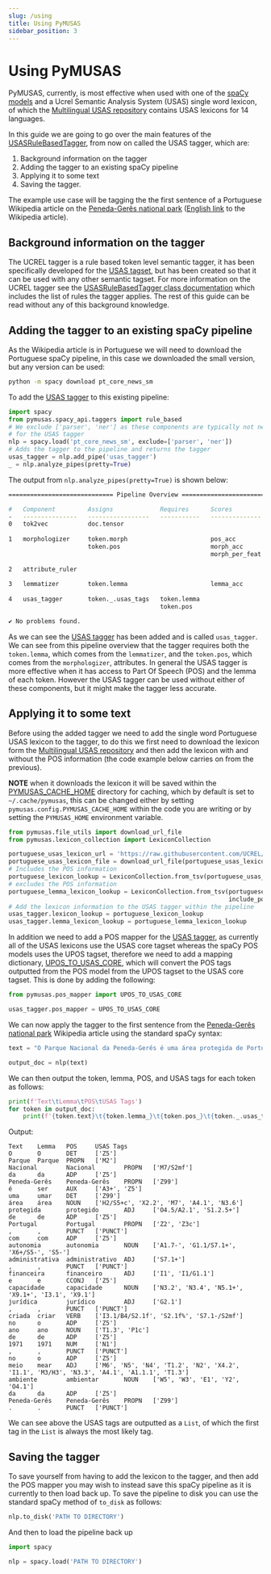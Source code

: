 ```yaml
---
slug: /using
title: Using PyMUSAS
sidebar_position: 3
---
```


# Using PyMUSAS

PyMUSAS, currently, is most effective when used with one of the [spaCy models](https://spacy.io/models) and a Ucrel Semantic Analysis System (USAS) single word lexicon, of which the [Multilingual USAS repository](https://github.com/UCREL/Multilingual-USAS) contains USAS lexicons for 14 languages. 

In this guide we are going to go over the main features of the [USASRuleBasedTagger](/api/spacy_api/taggers/rule_based), from now on called the USAS tagger, which are:

1. Background information on the tagger
2. Adding the tagger to an existing spaCy pipeline
3. Applying it to some text
4. Saving the tagger. 

The example use case will be tagging the the first sentence of a Portuguese Wikipedia article on the [Peneda-Gerês national park](https://pt.wikipedia.org/wiki/Parque_Nacional_da_Peneda-Ger%C3%AAs) ([English link](https://en.wikipedia.org/wiki/Peneda-Ger%C3%AAs_National_Park) to the Wikipedia article).

## Background information on the tagger

The UCREL tagger is a rule based token level semantic tagger, it has been specifically developed for the [USAS tagset](https://ucrel.lancs.ac.uk/usas/), but has been created so that it can be used with any other semantic tagset. For more information on the UCREL tagger see the [USASRuleBasedTagger class documentation](/api/spacy_api/taggers/rule_based#usasrulebasedtagger) which includes the list of rules the tagger applies. The rest of this guide can be read without any of this background knowledge.

## Adding the tagger to an existing spaCy pipeline

As the Wikipedia article is in Portuguese we will need to download the Portuguese spaCy pipeline, in this case we downloaded the small version, but any version can be used:

``` bash
python -m spacy download pt_core_news_sm
``` 

To add the [USAS tagger](/api/spacy_api/taggers/rule_based) to this existing pipeline:

``` python
import spacy
from pymusas.spacy_api.taggers import rule_based
# We exclude ['parser', 'ner'] as these components are typically not needed
# for the USAS tagger
nlp = spacy.load('pt_core_news_sm', exclude=['parser', 'ner'])
# Adds the tagger to the pipeline and returns the tagger 
usas_tagger = nlp.add_pipe('usas_tagger')
_ = nlp.analyze_pipes(pretty=True)
```

The output from `nlp.analyze_pipes(pretty=True)` is shown below:

``` bash
============================= Pipeline Overview =============================

#   Component         Assigns             Requires      Scores           Retokenizes
-   ---------------   -----------------   -----------   --------------   -----------
0   tok2vec           doc.tensor                                         False      
                                                                                    
1   morphologizer     token.morph                       pos_acc          False      
                      token.pos                         morph_acc                   
                                                        morph_per_feat              
                                                                                    
2   attribute_ruler                                                      False      
                                                                                    
3   lemmatizer        token.lemma                       lemma_acc        False      
                                                                                    
4   usas_tagger       token._.usas_tags   token.lemma                    False      
                                          token.pos                                 

✔ No problems found.
```

As we can see the [USAS tagger](/api/spacy_api/taggers/rule_based) has been added and is called `usas_tagger`. We can see from this pipeline overview that the tagger requires both the `token.lemma`, which comes from the `lemmatizer`, and the `token.pos`, which comes from the `morphologizer`, attributes. In general the USAS tagger is more effective when it has access to Part Of Speech (POS) and the lemma of each token. However the USAS tagger can be used without either of these components, but it might make the tagger less accurate.

## Applying it to some text

Before using the added tagger we need to add the single word Portuguese USAS lexicon to the tagger, to do this we first need to download the lexicon form the [Multilingual USAS repository](https://github.com/UCREL/Multilingual-USAS) and then add the lexicon with and without the POS information (the code example below carries on from the previous).

**NOTE** when it downloads the lexicon it will be saved within the [PYMUSAS_CACHE_HOME](/api/config) directory for caching, which by default is set to `~/.cache/pymusas`, this can be changed either by setting `pymusas.config.PYMUSAS_CACHE_HOME` within the code you are writing or by setting the `PYMUSAS_HOME` environment variable.

``` python
from pymusas.file_utils import download_url_file
from pymusas.lexicon_collection import LexiconCollection

portuguese_usas_lexicon_url = 'https://raw.githubusercontent.com/UCREL/Multilingual-USAS/master/Portuguese/semantic_lexicon_pt.tsv'
portuguese_usas_lexicon_file = download_url_file(portuguese_usas_lexicon_url)
# Includes the POS information
portuguese_lexicon_lookup = LexiconCollection.from_tsv(portuguese_usas_lexicon_file)
# excludes the POS information
portuguese_lemma_lexicon_lookup = LexiconCollection.from_tsv(portuguese_usas_lexicon_file, 
                                                             include_pos=False)
# Add the lexicon information to the USAS tagger within the pipeline
usas_tagger.lexicon_lookup = portuguese_lexicon_lookup
usas_tagger.lemma_lexicon_lookup = portuguese_lemma_lexicon_lookup
```

In addition we need to add a POS mapper for the [USAS tagger](/api/spacy_api/taggers/rule_based), as currently all of the USAS lexicons use the USAS core tagset whereas the spaCy POS models uses the UPOS tagset, therefore we need to add a mapping dictionary, [UPOS_TO_USAS_CORE](/api/pos_mapper), which will convert the POS tags outputted from the POS model from the UPOS tagset to the USAS core tagset. This is done by adding the following:

``` python
from pymusas.pos_mapper import UPOS_TO_USAS_CORE

usas_tagger.pos_mapper = UPOS_TO_USAS_CORE
```

We can now apply the tagger to the first sentence from the [Peneda-Gerês national park](https://pt.wikipedia.org/wiki/Parque_Nacional_da_Peneda-Ger%C3%AAs) Wikipedia article using the standard spaCy syntax:

``` python
text = "O Parque Nacional da Peneda-Gerês é uma área protegida de Portugal, com autonomia administrativa, financeira e capacidade jurídica, criada no ano de 1971, no meio ambiente da Peneda-Gerês."

output_doc = nlp(text)
```

We can then output the token, lemma, POS, and USAS tags for each token as follows:

``` python
print(f'Text\tLemma\tPOS\tUSAS Tags')
for token in output_doc:
    print(f'{token.text}\t{token.lemma_}\t{token.pos_}\t{token._.usas_tags}')
```

Output:

``` tsv
Text    Lemma   POS     USAS Tags
O       O       DET     ['Z5']
Parque  Parque  PROPN   ['M2']
Nacional        Nacional        PROPN   ['M7/S2mf']
da      da      ADP     ['Z5']
Peneda-Gerês    Peneda-Gerês    PROPN   ['Z99']
é       ser     AUX     ['A3+', 'Z5']
uma     umar    DET     ['Z99']
área    área    NOUN    ['H2/S5+c', 'X2.2', 'M7', 'A4.1', 'N3.6']
protegida       protegido       ADJ     ['O4.5/A2.1', 'S1.2.5+']
de      de      ADP     ['Z5']
Portugal        Portugal        PROPN   ['Z2', 'Z3c']
,       ,       PUNCT   ['PUNCT']
com     com     ADP     ['Z5']
autonomia       autonomia       NOUN    ['A1.7-', 'G1.1/S7.1+', 'X6+/S5-', 'S5-']
administrativa  administrativo  ADJ     ['S7.1+']
,       ,       PUNCT   ['PUNCT']
financeira      financeiro      ADJ     ['I1', 'I1/G1.1']
e       e       CCONJ   ['Z5']
capacidade      capacidade      NOUN    ['N3.2', 'N3.4', 'N5.1+', 'X9.1+', 'I3.1', 'X9.1']
jurídica        jurídico        ADJ     ['G2.1']
,       ,       PUNCT   ['PUNCT']
criada  criar   VERB    ['I3.1/B4/S2.1f', 'S2.1f%', 'S7.1-/S2mf']
no      o       ADP     ['Z5']
ano     ano     NOUN    ['T1.3', 'P1c']
de      de      ADP     ['Z5']
1971    1971    NUM     ['N1']
,       ,       PUNCT   ['PUNCT']
no      o       ADP     ['Z5']
meio    mear    ADJ     ['M6', 'N5', 'N4', 'T1.2', 'N2', 'X4.2', 'I1.1', 'M3/H3', 'N3.3', 'A4.1', 'A1.1.1', 'T1.3']
ambiente        ambientar       NOUN    ['W5', 'W3', 'E1', 'Y2', 'O4.1']
da      da      ADP     ['Z5']
Peneda-Gerês    Peneda-Gerês    PROPN   ['Z99']
.       .       PUNCT   ['PUNCT']
```

We can see above the USAS tags are outputted as a `List`, of which the first tag in the `List` is always the most likely tag.

## Saving the tagger

To save yourself from having to add the lexicon to the tagger, and then add the POS mapper you may wish to instead save this spaCy pipeline as it is currently to then load back up. To save the pipeline to disk you can use the standard spaCy method of `to_disk` as follows:

``` python
nlp.to_disk('PATH TO DIRECTORY')
```

And then to load the pipeline back up

``` python
import spacy

nlp = spacy.load('PATH TO DIRECTORY')
```